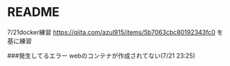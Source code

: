 # README

7/21docker練習
https://qiita.com/azul915/items/5b7063cbc80192343fc0
を基に練習

###発生してるエラー
webのコンテナが作成されてない(7/21 23:25)
